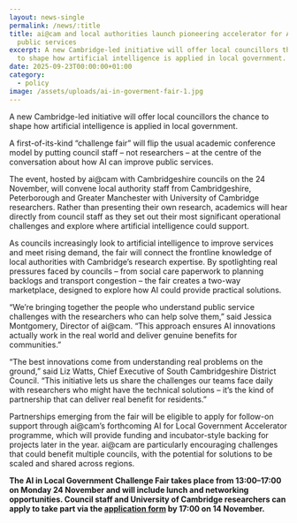 ```yaml
---
layout: news-single
permalink: /news/:title
title: ai@cam and local authorities launch pioneering accelerator for AI in
  public services
excerpt: A new Cambridge-led initiative will offer local councillors the chance
  to shape how artificial intelligence is applied in local government.
date: 2025-09-23T00:00:00+01:00
category:
  - policy
image: /assets/uploads/ai-in-goverment-fair-1.jpg
---
```

A new Cambridge-led initiative will offer local councillors the chance to shape how artificial intelligence is applied in local government.

A first-of-its-kind “challenge fair” will flip the usual academic conference model by putting council staff – not researchers – at the centre of the conversation about how AI can improve public services.

The event, hosted by ai@cam with Cambridgeshire councils on the 24 November, will convene local authority staff from Cambridgeshire, Peterborough and Greater Manchester with University of Cambridge researchers. Rather than presenting their own research, academics will hear directly from council staff as they set out their most significant operational challenges and explore where artificial intelligence could support. 

As councils increasingly look to artificial intelligence to improve services and meet rising demand, the fair will connect the frontline knowledge of local authorities with Cambridge’s research expertise. By spotlighting real pressures faced by councils – from social care paperwork to planning backlogs and transport congestion – the fair creates a two-way marketplace, designed to explore how AI could provide practical solutions.

“We’re bringing together the people who understand public service challenges with the researchers who can help solve them,” said Jessica Montgomery, Director of ai@cam. “This approach ensures AI innovations actually work in the real world and deliver genuine benefits for communities.”

“The best innovations come from understanding real problems on the ground,” said Liz Watts, Chief Executive of South Cambridgeshire District Council. “This initiative lets us share the challenges our teams face daily with researchers who might have the technical solutions – it’s the kind of partnership that can deliver real benefit for residents.”

Partnerships emerging from the fair will be eligible to apply for follow-on support through ai@cam’s forthcoming AI for Local Government Accelerator programme, which will provide funding and incubator-style backing for projects later in the year. ai@cam are particularly encouraging challenges that could benefit multiple councils, with the potential for solutions to be scaled and shared across regions.

**The AI in Local Government Challenge Fair takes place from 13:00–17:00 on Monday 24 November and will include lunch and networking opportunities. Council staff and University of Cambridge researchers can apply to take part via the [application form](https://forms.gle/GKN5DnmLfyf5ru3X9) by 17:00 on 14 November.**